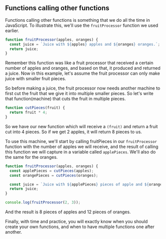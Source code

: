 ## Functions calling other functions

Functions calling other functions is something that we do all the time in JavaScript. To illustrate this, we'll use the `fruitProcessor` function we used earlier.

```js
function fruitProcessor(apples, oranges) {
  const juice = `Juice with ${apples} apples and ${oranges} oranges.`;
  return juice;
}
```

Remember this function was like a fruit processor that received a certain number of apples and oranges, and based on that, it produced and returned a juice. Now in this example, let's assume the fruit processor can only make juice with smaller fruit pieces.

So before making a juice, the fruit processor now needs another machine to first cut the fruit that we give it into multiple smaller pieces. So let's write that function(machine) that cuts the fruit in multiple pieces.

```js
function cutPieces(fruit) {
  return fruit * 4;
}
```

So we have our new function which will receive a `(fruit)` and return a fruit cut into 4 pieces. So if we get 2 apples, it will return 8 pieces to us.

To use this machine, we'll start by calling fruitPieces in our `fruitProcessor` function with the number of apples we will receive, and the result of calling this function we will capture in a variable called `applePieces`. We'll also do the same for the oranges.

```js
function fruitProcessor(apples, oranges) {
  const applePieces = cutPieces(apples);
  const orangePieces = cutPieces(oranges);

  const juice = `Juice with ${applePieces} pieces of apple and ${orangePieces} pieces of oranges.`;
  return juice;
}

console.log(fruitProcessor(2, 3));
```

And the result is 8 pieces of apples and 12 pieces of oranges.

Finally, with time and practice, you will exactly know when you should create your own functions, and when to have multiple functions one after another.
